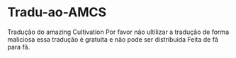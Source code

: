 # Tradu-ao-AMCS
Tradução do amazing Cultivation
Por favor não ultilizar a tradução de forma maliciosa
essa tradução é gratuita e não pode ser distribuida
Feita de fã para fã.
